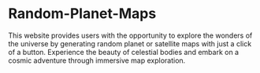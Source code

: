 # Random-Planet-Maps
This website provides users with the opportunity to explore the wonders of the universe by generating random planet or satellite maps with just a click of a button. Experience the beauty of celestial bodies and embark on a cosmic adventure through immersive map exploration.
